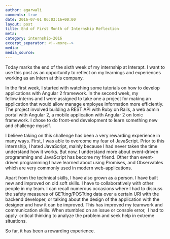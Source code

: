 ```yaml
---
author: agarwali
comments: true
date: 2016-07-01 06:03:16+00:00
layout: post
title: End of First Month of Internship Reflection
meta:
category: internship-2016
excerpt_separator: <!--more-->
media:
media_source:
---
```


Today marks the end of the sixth week of my internship at Interapt. I want to use this post as an opportunity to reflect on my learnings and experiences working as an Intern at this company.<!--more-->

In the first week, I started with watching some tutorials on how to develop applications with Angular 2 framework. In the second week, my fellow interns and I were assigned to take one a project for making an application that would allow manage employee information more efficiently. The project involved building a REST API with Ruby on Rails, a web admin portal with Angular 2, a mobile application with Angular 2 on Ionic framework. I chose to do front-end development to learn something new and challenge myself.

I believe taking on this challenge has been a very rewarding experience in many ways. First, I was able to overcome my fear of JavaScript. Prior to this internship, I hated JavaScript, mainly because I had never taken the time understand how it works. But now, I understand more about event-driven programming and JavaScript has become my friend. Other than event-driven programming I have learned about using Promises, and Observables which are very commonly used in modern web-applications.

Apart from the technical skills, I have also grown as a person. I have built new and improved on old soft skills. I have to collaboratively with other people in my team. I can recall numerous occasions where I had to discuss the safety measures of GETting/POSTting data over a certain URI with the backend developer, or talking about the design of the application with the designer and how it can be improved. This has improved my teamwork and communication skills. When stumbled on an issue or console error,  I had to apply  critical thinking to analyze the problem and seek help in extreme situations.

So far, it has been a rewarding experience.
